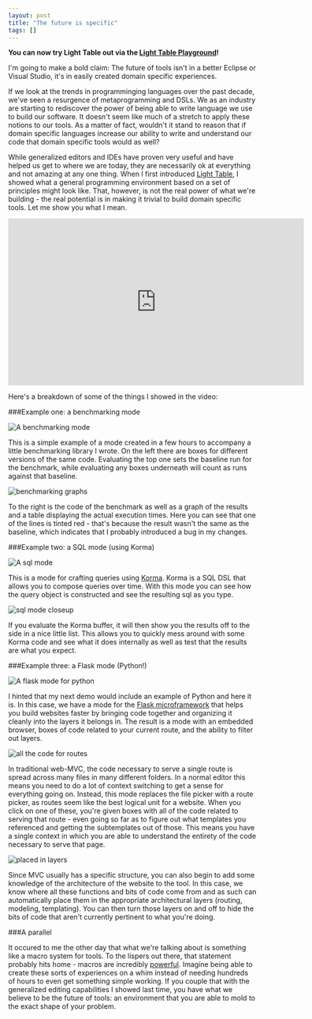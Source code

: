 ```yaml
---
layout: post
title: "The future is specific"
tags: []
---
```


**You can now try Light Table out via the [Light Table Playground][ltp]!**

I'm going to make a bold claim: The future of tools isn't in a better Eclipse or Visual Studio, it's in easily created domain specific experiences.

If we look at the trends in programminging languages over the past decade, we've seen a resurgence of metaprogramming and DSLs. We as an industry are starting to rediscover the power of being able to write language we use to build our software. It doesn't seem like much of a stretch to apply these notions to our tools. As a matter of fact, wouldn't it stand to reason that if domain specific languages increase our ability to write and understand our code that domain specific tools would as well?

While generalized editors and IDEs have proven very useful and have helped us get to where we are today, they are necessarily ok at everything and not amazing at any one thing. When I first introduced [Light Table][lt], I showed what a general programming environment based on a set of principles might look like. That, however, is not the real power of what we're building - the real potential is in making it trivial to build domain specific tools. Let me show you what I mean.

<div class="video"><iframe src="http://player.vimeo.com/video/42595773?title=0&amp;byline=0&amp;portrait=0" width="600" height="338" frameborder="0" webkitAllowFullScreen mozallowfullscreen allowFullScreen></iframe></div>

Here's a breakdown of some of the things I showed in the video:

###Example one: a benchmarking mode

![A benchmarking mode](/images/lightable/benchmarking.png)

This is a simple example of a mode created in a few hours to accompany a little benchmarking library I wrote. On the left there are boxes for different versions of the same code. Evaluating the top one sets the baseline run for the benchmark, while evaluating any boxes underneath will count as runs against that baseline.

![benchmarking graphs](/images/lightable/benchmarking-graphs.png)

To the right is the code of the benchmark as well as a graph of the results and a table displaying the actual execution times. Here you can see that one of the lines is tinted red - that's because the result wasn't the same as the baseline, which indicates that I probably introduced a bug in my changes.

###Example two: a SQL mode (using Korma)

![A sql mode](/images/lightable/sqlmode.png)

This is a mode for crafting queries using [Korma][korma]. Korma is a SQL DSL that allows you to compose queries over time. With this mode you can see how the query object is constructed and see the resulting sql as you type.

![sql mode closeup](/images/lightable/sqlmode-zoom.png)

If you evaluate the Korma buffer, it will then show you the results off to the side in a nice little list. This allows you to quickly mess around with some Korma code and see what it does internally as well as test that the results are what you expect.

###Example three: a Flask mode (Python!)

![A flask mode for python](/images/lightable/flask.png)

I hinted that my next demo would include an example of Python and here it is. In this case, we have a mode for the [Flask microframework][flask] that helps you build websites faster by bringing code together and organizing it cleanly into the layers it belongs in. The result is a mode with an embedded browser, boxes of code related to your current route, and the ability to filter out layers.

![all the code for routes](/images/lightable/flask-routes.png)

In traditional web-MVC, the code necessary to serve a single route is spread across many files in many different folders. In a normal editor this means you need to do a lot of context switching to get a sense for everything going on. Instead, this mode replaces the file picker with a route picker, as routes seem like the best logical unit for a website. When you click on one of these, you're given boxes with all of the code related to serving that route - even going so far as to figure out what templates you referenced and getting the subtemplates out of those. This means you have a single context in which you are able to understand the entirety of the code necessary to serve that page.

![placed in layers](/images/lightable/flask-layers.png)

Since MVC usually has a specific structure, you can also begin to add some knowledge of the architecture of the website to the tool. In this case, we know where all these functions and bits of code come from and as such can automatically place them in the appropriate architectural layers (routing, modeling, templating). You can then turn those layers on and off to hide the bits of code that aren't currently pertinent to what you're doing.

###A parallel

It occured to me the other day that what we're talking about is something like a macro system for tools. To the lispers out there, that statement probably hits home - macros are incredibly [powerful][pg]. Imagine being able to create these sorts of experiences on a whim instead of needing hundreds of hours to even get something simple working. If you couple that with the generalized editing capabilities I showed last time, you have what we believe to be the future of tools: an environment that you are able to mold to the exact shape of your problem.

[pg]: http://www.paulgraham.com/avg.html
[korma]:http://sqlkorma.com
[flask]:http://flask.pocoo.org/
[lt]: http://www.chris-granger.com/2012/04/12/light-table---a-new-ide-concept/
[ltp]: http://www.lighttable.com
